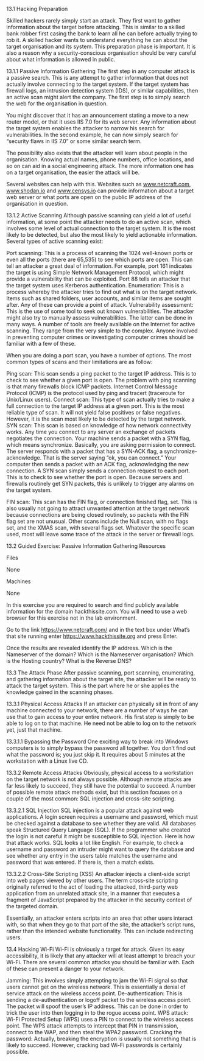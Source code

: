 13.1 Hacking Preparation


Skilled hackers rarely simply start an attack. They first want to gather information about the target before attacking. This is similar to a skilled bank robber first casing the bank to learn all he can before actually trying to rob it. A skilled hacker wants to understand everything he can about the target organisation and its system. This preparation phase is important. It is also a reason why a security-conscious organisation should be very careful about what information is allowed in public.

13.1.1 Passive Information Gathering
The first step in any computer attack is a passive search. This is any attempt to gather information that does not actually involve connecting to the target system. If the target system has firewall logs, an intrusion detection system (IDS), or similar capabilities, then an active scan might alert the company. The first step is to simply search the web for the organisation in question. 

You might discover that it has an announcement stating a move to a new router model, or that it uses IIS 7.0 for its web server. Any information about the target system enables the attacker to narrow his search for vulnerabilities. In the second example, he can now simply search for “security flaws in IIS 7.0” or some similar search term.

The possibility also exists that the attacker will learn about people in the organisation. Knowing actual names, phone numbers, office locations, and so on can aid in a social engineering attack. The more information one has on a target organisation, the easier the attack will be.

Several websites can help with this. Websites such as www.netcraft.com, www.shodan.io and www.censys.io can provide information about a target web server or what ports are open on the public IP address of the organisation in question. 

13.1.2 Active Scanning
Although passive scanning can yield a lot of useful information, at some point the attacker needs to do an active scan, which involves some level of actual connection to the target system. It is the most likely to be detected, but also the most likely to yield actionable information. Several types of active scanning exist:

Port scanning: This is a process of scanning the 1024 well-known ports or even all the ports (there are 65,535) to see which ports are open. This can tell an attacker a great deal of information. For example, port 161 indicates the target is using Simple Network Management Protocol, which might provide a vulnerability that can be exploited. Port 88 tells an attacker that the target system uses Kerberos authentication.
Enumeration: This is a process whereby the attacker tries to find out what is on the target network. Items such as shared folders, user accounts, and similar items are sought after. Any of these can provide a point of attack.
Vulnerability assessment: This is the use of some tool to seek out known vulnerabilities. The attacker might also try to manually assess vulnerabilities. The latter can be done in many ways. 
A number of tools are freely available on the Internet for active scanning. They range from the very simple to the complex. Anyone involved in preventing computer crimes or investigating computer crimes should be familiar with a few of these. 

When you are doing a port scan, you have a number of options. The most common types of scans and their limitations are as follow:

Ping scan: This scan sends a ping packet to the target IP address. This is to check to see whether a given port is open. The problem with ping scanning is that many firewalls block ICMP packets. Internet Control Message Protocol (ICMP) is the protocol used by ping and tracert (traceroute for Unix/Linux users).
Connect scan: This type of scan actually tries to make a full connection to the target IP address at a given port. This is the most reliable type of scan. It will not yield false positives or false negatives. However, it is the scan most likely to be detected by the target network.
SYN scan: This scan is based on knowledge of how network connectivity works. Any time you connect to any server an exchange of packets negotiates the connection. Your machine sends a packet with a SYN flag, which means synchronize. Basically, you are asking permission to connect. The server responds with a packet that has a SYN-ACK flag, a synchronize-acknowledge. 
That is the server saying “ok, you can connect.” Your computer then sends a packet with an ACK flag, acknowledging the new connection. A SYN scan simply sends a connection request to each port. This is to check to see whether the port is open. Because servers and firewalls routinely get SYN packets, this is unlikely to trigger any alarms on the target system.

FIN scan: This scan has the FIN flag, or connection finished flag, set. This is also usually not going to attract unwanted attention at the target network because connections are being closed routinely, so packets with the FIN flag set are not unusual.
Other scans include the Null scan, with no flags set, and the XMAS scan, with several flags set. Whatever the specific scan used, most will leave some trace of the attack in the server or firewall logs.


13.2 Guided Exercise: Passive Information Gathering
Resources           

Files

None

Machines

None

In this exercise you are required  to search and find  publicly available information for the domain hackthissite.com. You will need to use a web browser for this exercise not in the lab environment.    

Go to the link https://www.netcraft.com/ and in the text box under What’s that site running enter https://www.hackthissite.org and press Enter. 

 

Once the results are revealed identify the IP address. 
Which is the Nameserver of the domain?
Which is the Nameserver organisation? 
Which is the Hosting country?
What is the Reverse DNS?

13.3 The Attack Phase
After passive scanning, port scanning, enumerating, and gathering information about the target site, the attacker will be ready to attack the target system. This is the part where he or she applies the knowledge gained in the scanning phases.

13.3.1 Physical Access Attacks
If an attacker can physically sit in front of any machine connected to your network, there are a number of ways he can use that to gain access to your entire network. His first step is simply to be able to log on to that machine. He need not be able to log on to the network yet, just that machine.

13.3.1.1 Bypassing the Password
One exciting way to break into Windows computers is to simply bypass the password all together. You don’t find out what the password is; you just skip it. It requires about 5 minutes at the workstation with a Linux live CD.

13.3.2 Remote Access Attacks
Obviously, physical access to a workstation on the target network is not always possible. Although remote attacks are far less likely to succeed, they still have the potential to succeed. A number of possible remote attack methods exist, but this section focuses on a couple of the most common: SQL injection and cross-site scripting.

13.3.2.1 SQL Injection
SQL injection is a popular attack against web applications. A login screen requires a username and password, which must be checked against a database to see whether they are valid. All databases speak Structured Query Language (SQL). If the programmer who created the login is not careful it might be susceptible to SQL injection. Here is how that attack works. SQL looks a lot like English. For example, to check a username and password an intruder might want to query the database and see whether any entry in the users table matches the username and password that was entered. If there is, then a match exists.

13.3.2.2 Cross-Site Scripting (XSS)
An attacker injects a client-side script into web pages viewed by other users. The term cross-site scripting originally referred to the act of loading the attacked, third-party web application from an unrelated attack site, in a manner that executes a fragment of JavaScript prepared by the attacker in the security context of the targeted domain.

Essentially, an attacker enters scripts into an area that other users interact with, so that when they go to that part of the site, the attacker’s script runs, rather than the intended website functionality. This can include redirecting users.


13.4 Hacking Wi-Fi
Wi-Fi is obviously a target for attack. Given its easy accessibility, it is likely that any attacker will at least attempt to breach your Wi-Fi. There are several common attacks you should be familiar with. Each of these can present a danger to your network.

Jamming: This involves simply attempting to jam the Wi-Fi signal so that users cannot get on the wireless network. This is essentially a denial of service attack on the wireless access point.
De-authentication: This is sending a de-authentication or logoff packet to the wireless access point. The packet will spoof the user’s IP address. This can be done in order to trick the user into then logging in to the rogue access point.
WPS attack: Wi-Fi Protected Setup (WPS) uses a PIN to connect to the wireless access point. The WPS attack attempts to intercept that PIN in transmission, connect to the WAP, and then steal the WPA2 password.
Cracking the password: Actually, breaking the encryption is usually not something that is likely to succeed. However, cracking bad Wi-Fi passwords is certainly possible.






